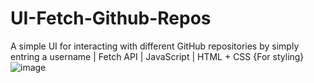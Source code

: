 # UI-Fetch-Github-Repos
A simple UI for interacting with different GitHub repositories by simply entring a username | Fetch API | JavaScript | HTML + CSS {For styling}
![image](https://github.com/MYassineBoum/UI-Fetch-Github-Repos/assets/115194839/a8dd9f8c-a1e4-4a88-9c5b-fff8ec95c553)

